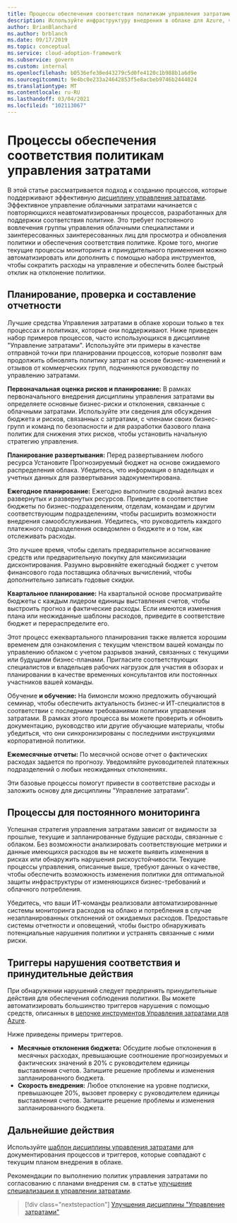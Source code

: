 ```yaml
---
title: Процессы обеспечения соответствия политикам управления затратами
description: Используйте инфраструктуру внедрения в облаке для Azure, чтобы изучить подход к созданию процессов, которые поддерживают дисциплину управления затратами.
author: BrianBlanchard
ms.author: brblanch
ms.date: 09/17/2019
ms.topic: conceptual
ms.service: cloud-adoption-framework
ms.subservice: govern
ms.custom: internal
ms.openlocfilehash: b0536efe30ed43279c5d0fe4120c1b988b1a6d9e
ms.sourcegitcommit: 9e4bc0e233a24642853f5e8acbeb9746b2444024
ms.translationtype: MT
ms.contentlocale: ru-RU
ms.lasthandoff: 03/04/2021
ms.locfileid: "102113067"
---
```

# <a name="cost-management-policy-compliance-processes"></a>Процессы обеспечения соответствия политикам управления затратами

В этой статье рассматривается подход к созданию процессов, которые поддерживают эффективную [дисциплину управления затратами](./index.md). Эффективное управление облачными затратами начинается с повторяющихся неавтоматизированных процессов, разработанных для поддержки соответствия политике. Это требует постоянного вовлечения группы управления облачными специалистами и заинтересованных заинтересованных лиц для просмотра и обновления политики и обеспечения соответствия политике. Кроме того, многие текущие процессы мониторинга и принудительного применения можно автоматизировать или дополнить с помощью набора инструментов, чтобы сократить расходы на управление и обеспечить более быстрый отклик на отклонение политики.

## <a name="planning-review-and-reporting-processes"></a>Планирование, проверка и составление отчетности

Лучшие средства Управления затратами в облаке хороши только в тех процессах и политиках, которые они поддерживают. Ниже приведен набор примеров процессов, часто использующихся в дисциплине "Управление затратами". Используйте эти примеры в качестве отправной точки при планировании процессов, которые позволят вам продолжить обновлять политику затрат на основе бизнес-изменений и отзывов от коммерческих групп, подчиняются руководству по управлению затратами.

**Первоначальная оценка рисков и планирование:** В рамках первоначального внедрения дисциплины управления затратами вы определяете основные бизнес-риски и отклонения, связанные с облачными затратами. Используйте эти сведения для обсуждения бюджета и рисков, связанных с затратами, с членами своих бизнес-групп и команд по безопасности и для разработки базового плана политик для снижения этих рисков, чтобы установить начальную стратегию управления.

**Планирование развертывания:** Перед развертыванием любого ресурса Установите Прогнозируемый бюджет на основе ожидаемого распределения облака. Убедитесь, что информация о владельцах и учетных данных для развертывания задокументирована.

**Ежегодное планирование:** Ежегодно выполните сводный анализ всех развернутых и развернутых ресурсов. Приведите в соответствие бюджеты по бизнес-подразделениям, отделам, командам и другим соответствующим подразделениям, чтобы расширить возможности внедрения самообслуживания. Убедитесь, что руководитель каждого платежного подразделения осведомлен о бюджете и о том, как отслеживать расходы.

Это лучшее время, чтобы сделать предварительное ассигнование средств или предварительную покупку для максимизации дисконтирования. Разумно выровняйте ежегодный бюджет с учетом финансового года поставщика облачных вычислений, чтобы дополнительно записать годовые скидки.

**Квартальное планирование:** На квартальной основе просматривайте бюджеты с каждым лидером единицы выставления счетов, чтобы выстроить прогноз и фактические расходы. Если имеются изменения плана или неожиданные шаблоны расходов, приведите в соответствие бюджет и перераспределите его.

Этот процесс ежеквартального планирования также является хорошим временем для ознакомления с текущим членством вашей команды по управлению облаком с учетом разрывов знаний, связанных с текущими или будущими бизнес-планами. Пригласите соответствующих специалистов и владельцев рабочих нагрузок для участия в обзорах и планировании в качестве временных консультантов или постоянных участников вашей команды.

Обучение **и обучение:** На бимонсли можно предложить обучающий семинар, чтобы обеспечить актуальность бизнес-и ИТ-специалистов в соответствии с последними требованиями политики управления затратами. В рамках этого процесса вы можете проверить и обновить документацию, руководство или другие обучающие материалы, чтобы убедиться, что они синхронизированы с последними инструкциями корпоративной политики.

**Ежемесячные отчеты:** По месячной основе отчет о фактических расходах задается по прогнозу. Уведомляйте руководителей платежных подразделений о любых неожиданных отклонениях.

Эти базовые процессы помогут привести в соответствие расходы и заложить основу для дисциплины "Управление затратами".

## <a name="processes-for-ongoing-monitoring"></a>Процессы для постоянного мониторинга

Успешная стратегия управления затратами зависит от видимости за прошлые, текущие и запланированные будущие расходы, связанные с облаком. Без возможности анализировать соответствующие метрики и данные имеющихся расходов вы не можете выявить изменения в рисках или обнаружить нарушения рискоустойчивости. Текущие процессы управления, описанные выше, требуют данных о качестве, чтобы обеспечить возможность изменения политики для оптимальной защиты инфраструктуры от изменяющихся бизнес-требований и облачного потребления.

Убедитесь, что ваши ИТ-команды реализовали автоматизированные системы мониторинга расходов на облако и потребления в случае незапланированных отклонений от ожидаемых расходов. Предоставьте системы отчетности и оповещений, чтобы быстро обнаруживать потенциальные нарушения политики и устранять связанные с ними риски.

## <a name="compliance-violation-triggers-and-enforcement-actions"></a>Триггеры нарушения соответствия и принудительные действия

При обнаружении нарушений следует предпринять принудительные действия для обеспечения соблюдения политики. Вы можете автоматизировать большинство триггеров нарушения с помощью средств, описанных в [цепочке инструментов Управления затратами для Azure](./toolchain.md).

Ниже приведены примеры триггеров.

- **Месячные отклонения бюджета:** Обсудите любые отклонения в месячных расходах, превышающие соотношение прогнозируемых и фактических значений в 20% с руководителем единицы выставления счетов. Запишите решение проблемы и изменения запланированного бюджета.
- **Скорость внедрения:** Любое отклонение на уровне подписки, превышающее 20%, вызовет проверку с руководителем единицы выставления счетов. Запишите решение проблемы и изменения запланированного бюджета.

## <a name="next-steps"></a>Дальнейшие действия

Используйте [шаблон дисциплины управления затратами](./template.md) для документирования процессов и триггеров, которые совпадают с текущим планом внедрения в облаке.

Рекомендации по выполнению политик управления затратами по согласованию с планами внедрения см. в статье [улучшение специализации в управлении затратами](./discipline-improvement.md).

> [!div class="nextstepaction"]
> [Улучшения дисциплины "Управление затратами"](./discipline-improvement.md)
